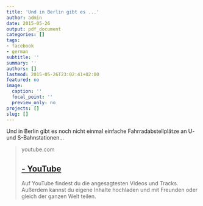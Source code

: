 ```yaml
---
title: 'Und in Berlin gibt es ...'
author: admin
date: 2015-05-26
output: pdf_document
categories: []
tags:
- facebook
- german
subtitle: ''
summary: ''
authors: []
lastmod: 2015-05-26T23:02:41+02:00
featured: no
image:
  caption: ''
  focal_point: ''
  preview_only: no
projects: []
slug: []
---
```

Und in Berlin gibt es noch nicht einmal einfache Fahrradabstellplätze an U- und S-Bahnstationen...
> youtube.com
> ## [ - YouTube](https://www.youtube.com/watch?v=Ym7juWamiWY)
>
>Auf YouTube findest du die angesagtesten Videos und Tracks. Außerdem kannst du eigene Inhalte hochladen und mit Freunden oder gleich der ganzen Welt teilen.

